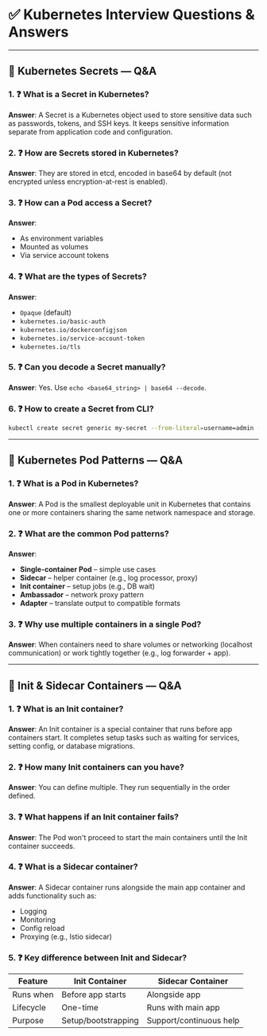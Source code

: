 
# ✅ Kubernetes Interview Questions & Answers

---

## 🔐 Kubernetes Secrets — Q&A

### 1. ❓ What is a Secret in Kubernetes?
**Answer**: A Secret is a Kubernetes object used to store sensitive data such as passwords, tokens, and SSH keys. It keeps sensitive information separate from application code and configuration.

### 2. ❓ How are Secrets stored in Kubernetes?
**Answer**: They are stored in etcd, encoded in base64 by default (not encrypted unless encryption-at-rest is enabled).

### 3. ❓ How can a Pod access a Secret?
**Answer**:
- As environment variables
- Mounted as volumes
- Via service account tokens

### 4. ❓ What are the types of Secrets?
**Answer**:
- `Opaque` (default)
- `kubernetes.io/basic-auth`
- `kubernetes.io/dockerconfigjson`
- `kubernetes.io/service-account-token`
- `kubernetes.io/tls`

### 5. ❓ Can you decode a Secret manually?
**Answer**: Yes. Use `echo <base64_string> | base64 --decode`.

### 6. ❓ How to create a Secret from CLI?
```bash
kubectl create secret generic my-secret --from-literal=username=admin --from-literal=password=secret123
```

---

## 🧩 Kubernetes Pod Patterns — Q&A

### 1. ❓ What is a Pod in Kubernetes?
**Answer**: A Pod is the smallest deployable unit in Kubernetes that contains one or more containers sharing the same network namespace and storage.

### 2. ❓ What are the common Pod patterns?
**Answer**:
- **Single-container Pod** – simple use cases
- **Sidecar** – helper container (e.g., log processor, proxy)
- **Init container** – setup jobs (e.g., DB wait)
- **Ambassador** – network proxy pattern
- **Adapter** – translate output to compatible formats

### 3. ❓ Why use multiple containers in a single Pod?
**Answer**: When containers need to share volumes or networking (localhost communication) or work tightly together (e.g., log forwarder + app).

---

## 🏁 Init & Sidecar Containers — Q&A

### 1. ❓ What is an Init container?
**Answer**: An Init container is a special container that runs before app containers start. It completes setup tasks such as waiting for services, setting config, or database migrations.

### 2. ❓ How many Init containers can you have?
**Answer**: You can define multiple. They run sequentially in the order defined.

### 3. ❓ What happens if an Init container fails?
**Answer**: The Pod won't proceed to start the main containers until the Init container succeeds.

### 4. ❓ What is a Sidecar container?
**Answer**: A Sidecar container runs alongside the main app container and adds functionality such as:
- Logging
- Monitoring
- Config reload
- Proxying (e.g., Istio sidecar)

### 5. ❓ Key difference between Init and Sidecar?
| Feature         | Init Container              | Sidecar Container               |
|-----------------|-----------------------------|----------------------------------|
| Runs when       | Before app starts           | Alongside app                   |
| Lifecycle       | One-time                    | Runs with main app              |
| Purpose         | Setup/bootstrapping         | Support/continuous help         |
